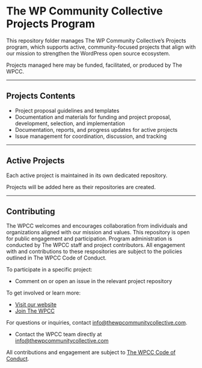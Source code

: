 # The WP Community Collective Projects Program

This repository folder manages The WP Community Collective’s Projects program, which supports active, community-focused projects that align with our mission to strengthen the WordPress open source ecosystem.

Projects managed here may be funded, facilitated, or produced by The WPCC.

---

## Projects Contents

- Project proposal guidelines and templates
- Documentation and materials for funding and project proposal, development, selection, and implementation
- Documentation, reports, and progress updates for active projects
- Issue management for coordination, discussion, and tracking

---

## Active Projects

Each active project is maintained in its own dedicated repository. 

Projects will be added here as their repositories are created.

---

## Contributing

The WPCC welcomes and encourages collaboration from individuals and organizations aligned with our mission and values. This repository is open for public engagement and participation. Program administration is conducted by The WPCC staff and project contributors. All engagement with and contributions to these respositories are subject to the policies outlined in The WPCC Code of Conduct.

To participate in a specific project:
- Comment on or open an issue in the relevant project repository

To get involved or learn more:

- [Visit our website](https://www.thewpcommunitycollective.com/)
- [Join The WPCC](https://www.thewpcommunitycollective.com/join/)

For questions or inquiries, contact info@thewpcommunitycollective.com.
- Contact the WPCC team directly at [info@thewpcommunitycollective.com](mailto:info@thewpcommunitycollective.com)

All contributions and engagement are subject to [The WPCC Code of Conduct](https://www.thewpcommunitycollective.com/about/code-of-conduct/).
